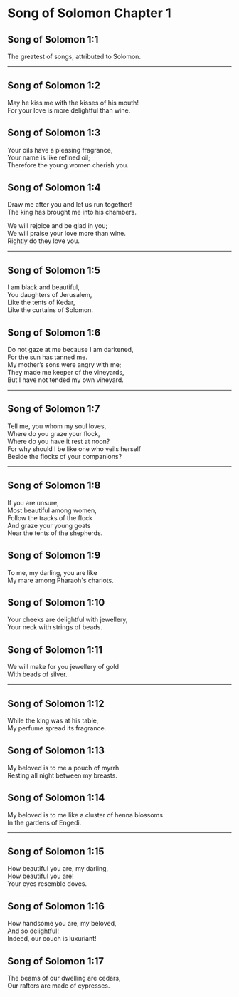 # Song of Solomon Chapter 1

## Song of Solomon 1:1

The greatest of songs, attributed to Solomon.

---

## Song of Solomon 1:2

May he kiss me with the kisses of his mouth!  
For your love is more delightful than wine.

## Song of Solomon 1:3

Your oils have a pleasing fragrance,  
Your name is like refined oil;  
Therefore the young women cherish you.

## Song of Solomon 1:4

Draw me after you and let us run together!  
The king has brought me into his chambers.

We will rejoice and be glad in you;  
We will praise your love more than wine.  
Rightly do they love you.

---

## Song of Solomon 1:5

I am black and beautiful,  
You daughters of Jerusalem,  
Like the tents of Kedar,  
Like the curtains of Solomon.

## Song of Solomon 1:6

Do not gaze at me because I am darkened,  
For the sun has tanned me.  
My mother’s sons were angry with me;  
They made me keeper of the vineyards,  
But I have not tended my own vineyard.

---

## Song of Solomon 1:7

Tell me, you whom my soul loves,  
Where do you graze your flock,  
Where do you have it rest at noon?  
For why should I be like one who veils herself  
Beside the flocks of your companions?

---

## Song of Solomon 1:8

If you are unsure,  
Most beautiful among women,  
Follow the tracks of the flock  
And graze your young goats  
Near the tents of the shepherds.

## Song of Solomon 1:9

To me, my darling, you are like  
My mare among Pharaoh's chariots.

## Song of Solomon 1:10

Your cheeks are delightful with jewellery,  
Your neck with strings of beads.

## Song of Solomon 1:11

We will make for you jewellery of gold  
With beads of silver.

---

## Song of Solomon 1:12

While the king was at his table,  
My perfume spread its fragrance.

## Song of Solomon 1:13

My beloved is to me a pouch of myrrh  
Resting all night between my breasts.

## Song of Solomon 1:14

My beloved is to me like a cluster of henna blossoms  
In the gardens of Engedi.

---

## Song of Solomon 1:15

How beautiful you are, my darling,  
How beautiful you are!  
Your eyes resemble doves.

## Song of Solomon 1:16

How handsome you are, my beloved,  
And so delightful!  
Indeed, our couch is luxuriant!

## Song of Solomon 1:17

The beams of our dwelling are cedars,  
Our rafters are made of cypresses.
